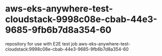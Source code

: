 # aws-eks-anywhere-test-cloudstack-9998c08e-cbab-44e3-9685-9fb6b7d8a354-60
repository for use with E2E test job aws-eks-anywhere-test-cloudstack:9998c08e-cbab-44e3-9685-9fb6b7d8a354-60
